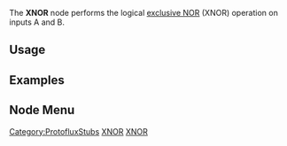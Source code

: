 <languages></languages>

The **XNOR** node performs the logical [exclusive
NOR](https://en.wikipedia.org/wiki/XNOR_gate) (XNOR) operation on inputs
A and B.

## Usage

## Examples

## Node Menu

[Category:ProtofluxStubs](Category:ProtofluxStubs "wikilink")
[XNOR](Category:Protoflux{{#translation:}} "wikilink")
[XNOR](Category:Protoflux:Operators{{#translation:}} "wikilink")